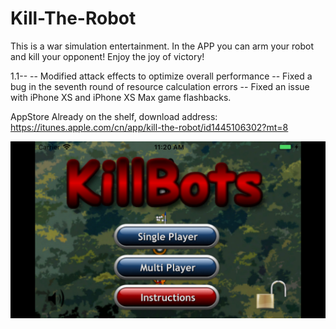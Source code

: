 # Kill-The-Robot
This is a war simulation entertainment.
In the APP you can arm your robot and kill your opponent! Enjoy the joy of victory!

1.1--
-- Modified attack effects to optimize overall performance -- Fixed a bug in the seventh round of resource calculation errors -- Fixed an issue with iPhone XS and iPhone XS Max game flashbacks.

AppStore 
Already on the shelf, download address: https://itunes.apple.com/cn/app/kill-the-robot/id1445106302?mt=8

![Image text](https://github.com/BabbieRobin/Kill-The-Robot/blob/master/0x0ss.jpg)
 
